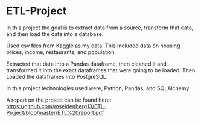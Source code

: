 # ETL-Project

In this project the goal is to extract data from a source, transform that data, and then load the data into a database.

Used csv files from Kaggle as my data. This included data on housing prices, income, restaurants, and population.

Extracted that data into a Pandas dataframe, then cleaned it and transformed it into the exact dataframes that were going to be loaded. Then Loaded the dataframes into PostgreSQL.

In this project technologies used were, Python, Pandas, and SQLAlchemy.

A report on the project can be found here: https://github.com/mseidenberg13/ETL-Project/blob/master/ETL%20report.pdf 
